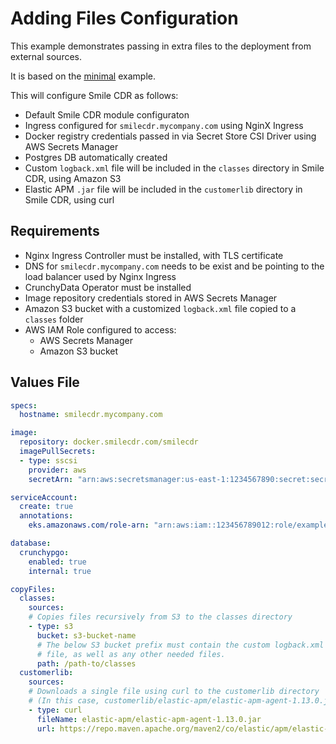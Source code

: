 # Adding Files Configuration

This example demonstrates passing in extra files to the deployment from external sources.

It is based on the [minimal](minimal.md) example.

This will configure Smile CDR as follows:

* Default Smile CDR module configuraton
* Ingress configured for `smilecdr.mycompany.com` using NginX Ingress
* Docker registry credentials passed in via Secret Store CSI Driver using AWS Secrets Manager
* Postgres DB automatically created
* Custom `logback.xml` file will be included in the `classes` directory in Smile CDR, using Amazon S3
* Elastic APM `.jar` file will be included in the `customerlib` directory in Smile CDR, using curl

## Requirements

* Nginx Ingress Controller must be installed, with TLS certificate
* DNS for `smilecdr.mycompany.com` needs to be exist and be pointing to the load balancer used by Nginx Ingress
* CrunchyData Operator must be installed
* Image repository credentials stored in AWS Secrets Manager
* Amazon S3 bucket with a customized `logback.xml` file copied to a `classes` folder
* AWS IAM Role configured to access:
    * AWS Secrets Manager
    * Amazon S3 bucket

## Values File
```yaml
specs:
  hostname: smilecdr.mycompany.com

image:
  repository: docker.smilecdr.com/smilecdr
  imagePullSecrets:
  - type: sscsi
    provider: aws
    secretArn: "arn:aws:secretsmanager:us-east-1:1234567890:secret:secretname"

serviceAccount:
  create: true
  annotations:
    eks.amazonaws.com/role-arn: "arn:aws:iam::123456789012:role/example-role-name"

database:
  crunchypgo:
    enabled: true
    internal: true

copyFiles:
  classes:
    sources:
    # Copies files recursively from S3 to the classes directory
    - type: s3
      bucket: s3-bucket-name
      # The below S3 bucket prefix must contain the custom logback.xml
      # file, as well as any other needed files.
      path: /path-to/classes
  customerlib:
    sources:
    # Downloads a single file using curl to the customerlib directory
    # (In this case, customerlib/elastic-apm/elastic-apm-agent-1.13.0.jar)
    - type: curl
      fileName: elastic-apm/elastic-apm-agent-1.13.0.jar
      url: https://repo.maven.apache.org/maven2/co/elastic/apm/elastic-apm-agent/1.13.0/elastic-apm-agent-1.13.0.jar
```
